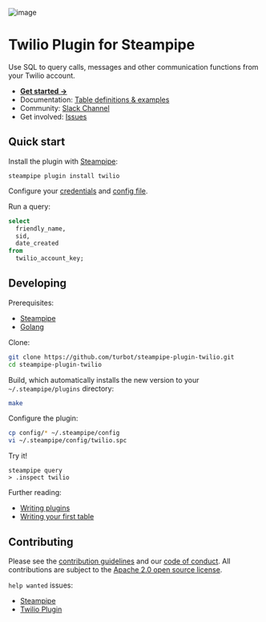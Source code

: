 ![image](https://hub.steampipe.io/images/plugins/turbot/twilio-social-graphic.png)

# Twilio Plugin for Steampipe

Use SQL to query calls, messages and other communication functions from your Twilio account.

- **[Get started →](https://hub.steampipe.io/plugins/turbot/twilio)**
- Documentation: [Table definitions & examples](https://hub.steampipe.io/plugins/turbot/twilio/tables)
- Community: [Slack Channel](https://join.slack.com/t/steampipe/shared_invite/zt-oij778tv-lYyRTWOTMQYBVAbtPSWs3g)
- Get involved: [Issues](https://github.com/turbot/steampipe-plugin-twilio/issues)

## Quick start

Install the plugin with [Steampipe](https://steampipe.io):

```shell
steampipe plugin install twilio
```

Configure your [credentials](https://hub.steampipe.io/plugins/turbot/twilio#credentials) and [config file](https://hub.steampipe.io/plugins/turbot/twilio#configuration).

Run a query:

```sql
select
  friendly_name,
  sid,
  date_created
from
  twilio_account_key;
```

## Developing

Prerequisites:

- [Steampipe](https://steampipe.io/downloads)
- [Golang](https://golang.org/doc/install)

Clone:

```sh
git clone https://github.com/turbot/steampipe-plugin-twilio.git
cd steampipe-plugin-twilio
```

Build, which automatically installs the new version to your `~/.steampipe/plugins` directory:

```sh
make
```

Configure the plugin:

```sh
cp config/* ~/.steampipe/config
vi ~/.steampipe/config/twilio.spc
```

Try it!

```shell
steampipe query
> .inspect twilio
```

Further reading:

- [Writing plugins](https://steampipe.io/docs/develop/writing-plugins)
- [Writing your first table](https://steampipe.io/docs/develop/writing-your-first-table)

## Contributing

Please see the [contribution guidelines](https://github.com/turbot/steampipe/blob/main/CONTRIBUTING.md) and our [code of conduct](https://github.com/turbot/steampipe/blob/main/CODE_OF_CONDUCT.md). All contributions are subject to the [Apache 2.0 open source license](https://github.com/turbot/steampipe-plugin-twilio/blob/main/LICENSE).

`help wanted` issues:

- [Steampipe](https://github.com/turbot/steampipe/labels/help%20wanted)
- [Twilio Plugin](https://github.com/turbot/steampipe-plugin-twilio/labels/help%20wanted)
